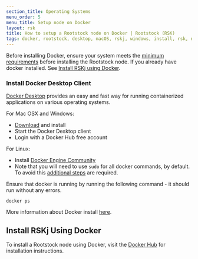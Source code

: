 ```yaml
---
section_title: Operating Systems
menu_order: 5
menu_title: Setup node on Docker
layout: rsk
title: How to setup a Rootstock node on Docker | Rootstock (RSK)
tags: docker, rootstock, desktop, macOS, rskj, windows, install, rsk, node, how-to, network, requirements, mainnet, testnet, regtest
---
```


Before installing Docker, ensure your system meets the [minimum requirements](/rsk/node/install/requirements/) before installing the Rootstock node. If you already have docker installed. See [Install RSKj using Docker](#install-rskj-using-docker).

### Install Docker Desktop Client

[Docker Desktop](https://www.docker.com/products/docker-desktop/) provides an easy and fast way for running containerized applications on various operating systems.

For Mac OSX and Windows:

- [Download](https://www.docker.com/products/docker-desktop) and install
- Start the Docker Desktop client
- Login with a Docker Hub free account

For Linux:

- Install [Docker Engine Community](https://docs.docker.com/install/linux/docker-ce/ubuntu/)
- Note that you will need to use `sudo` for all docker commands, by default. To avoid this [additional steps](https://docs.docker.com/install/linux/linux-postinstall/) are required.

Ensure that docker is running by running the following command - it should run without any errors.

```shell
docker ps
```

More information about Docker install [here](https://docs.docker.com/install/).

## Install RSKj Using Docker

To install a Rootstock node using Docker, visit the [Docker Hub](https://hub.docker.com/r/rsksmart/rskj) for installation instructions.